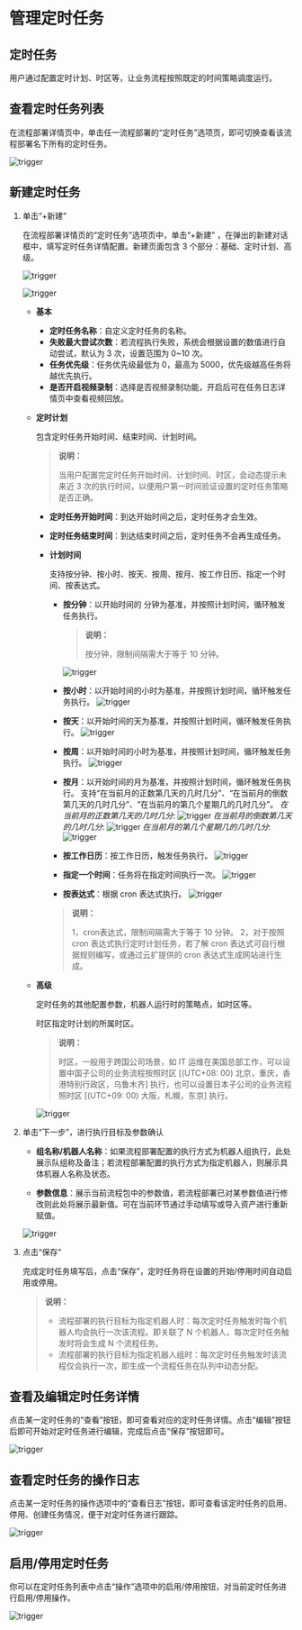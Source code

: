 # 管理定时任务

## 定时任务
用户通过配置定时计划、时区等，让业务流程按照既定的时间策略调度运行。

## 查看定时任务列表

在流程部署详情页中，单击任一流程部署的“定时任务”选项页，即可切换查看该流程部署名下所有的定时任务。

![trigger](https://docimages.blob.core.chinacloudapi.cn/images/Console/workflowTriggerList.png)

## 新建定时任务

1. 单击“+新建”

    在流程部署详情页的“定时任务”选项页中，单击“+新建” ，在弹出的新建对话框中，填写定时任务详情配置。新建页面包含 3 个部分：基础、定时计划、高级。

    ![trigger](https://docimages.blob.core.chinacloudapi.cn/images/Console/createTrigger.png)

    ![trigger](https://docimages.blob.core.chinacloudapi.cn/images/Console/createTrigger2.png)

    - **基本**

        - **定时任务名称**：自定义定时任务的名称。
        - **失败最大尝试次数**：若流程执行失败，系统会根据设置的数值进行自动尝试，默认为 3 次，设置范围为 0~10 次。
        - **任务优先级**：任务优先级最低为 0，最高为 5000，优先级越高任务将越优先执行。
        - **是否开启视频录制**：选择是否视频录制功能，开启后可在任务日志详情页中查看视频回放。

    - **定时计划**

        包含定时任务开始时间、结束时间、计划时间。

        > **说明：**
        >
        > 当用户配置完定时任务开始时间、计划时间、时区，会动态提示未来近 3 次的执行时间，以便用户第一时间验证设置的定时任务策略是否正确。

        - **定时任务开始时间**：到达开始时间之后，定时任务才会生效。
        - **定时任务结束时间**：到达结束时间之后，定时任务不会再生成任务。

        - **计划时间**

            支持按分钟、按小时、按天、按周、按月、按工作日历、指定一个时间、按表达式。

            - **按分钟**：以开始时间的 分钟为基准，并按照计划时间，循环触发任务执行。
                > **说明：**
                >
                > 按分钟，限制间隔需大于等于 10 分钟。
                
                ![trigger](https://docimages.blob.core.chinacloudapi.cn/images/Console/0528TriggerMin.png)

            - **按小时**：以开始时间的小时为基准，并按照计划时间，循环触发任务执行。
            ![trigger](https://docimages.blob.core.chinacloudapi.cn/images/Console/0528TriggerHour.png)

            - **按天**：以开始时间的天为基准，并按照计划时间，循环触发任务执行。
            ![trigger](https://docimages.blob.core.chinacloudapi.cn/images/Console/0528TriggerDay.png)

            - **按周**：以开始时间的小时为基准，并按照计划时间，循环触发任务执行。
            ![trigger](https://docimages.blob.core.chinacloudapi.cn/images/Console/0528TriggerWeek.png)

            - **按月**：以开始时间的月为基准，并按照计划时间，循环触发任务执行。
            支持“在当前月的正数第几天的几时几分”、“在当前月的倒数第几天的几时几分”、“在当前月的第几个星期几的几时几分”。
                *在当前月的正数第几天的几时几分*:
                ![trigger](https://docimages.blob.core.chinacloudapi.cn/images/Console/0528TriggerMonth1.png)
                *在当前月的倒数第几天的几时几分*:
                ![trigger](https://docimages.blob.core.chinacloudapi.cn/images/Console/0528TriggerMonth2.png)
                *在当前月的第几个星期几的几时几分*:
                ![trigger](https://docimages.blob.core.chinacloudapi.cn/images/Console/0528TriggerMonth3.png)
            - **按工作日历**：按工作日历，触发任务执行。
                ![trigger](https://docimages.blob.core.chinacloudapi.cn/images/Console/0626-console03.png)

            - **指定一个时间**：任务将在指定时间执行一次。
                ![trigger](https://docimages.blob.core.chinacloudapi.cn/images/Console/0528TriggerOneTime.png)

            - **按表达式**：根据 cron 表达式执行。
                ![trigger](https://docimages.blob.core.chinacloudapi.cn/images/Console/0528TriggerCron.png)

            > **说明：**
            >
            > 1，cron表达式，限制间隔需大于等于 10 分钟。
            > 2，对于按照 cron 表达式执行定时计划任务，若了解 cron 表达式可自行根据规则编写，或通过云扩提供的 cron 表达式生成网站进行生成。

    - **高级**

        定时任务的其他配置参数，机器人运行时的策略点，如时区等。

        时区指定时计划的所属时区。

        > **说明：**
        >
        > 时区，一般用于跨国公司场景，如 IT 运维在美国总部工作，可以设置中国子公司的业务流程按照时区 [(UTC+08: 00) 北京，重庆，香港特别行政区，乌鲁木齐] 执行，也可以设置日本子公司的业务流程照时区 [(UTC+09: 00) 大阪，札幌，东京] 执行。

        ![trigger](https://docimages.blob.core.chinacloudapi.cn/images/Console/0528TriggerUTC.png)

2. 单击“下一步”，进行执行目标及参数确认

    - **组名称/机器人名称**：如果流程部署配置的执行方式为机器人组执行，此处展示队组称及备注；若流程部署配置的执行方式为指定机器人，则展示具体机器人名称及状态。

    - **参数信息**：展示当前流程包中的参数值，若流程部署已对某参数值进行修改则此处将展示最新值。可在当前环节通过手动填写或导入资产进行重新赋值。

    ![trigger](https://docimages.blob.core.chinacloudapi.cn/images/Console/triggerStep2.png)

3. 点击“保存”

    完成定时任务填写后，点击“保存”，定时任务将在设置的开始/停用时间自动启用或停用。

    > **说明：**
    >
    >- 流程部署的执行目标为指定机器人时：每次定时任务触发时每个机器人均会执行一次该流程。即关联了 N 个机器人，每次定时任务触发时将会生成 N 个流程任务。
    >- 流程部署的执行目标为指定机器人组时：每次定时任务触发时该流程仅会执行一次，即生成一个流程任务在队列中动态分配。

## 查看及编辑定时任务详情

点击某一定时任务的“查看”按钮，即可查看对应的定时任务详情。点击“编辑”按钮后即可开始对定时任务进行编辑，完成后点击“保存”按钮即可。

![trigger](https://docimages.blob.core.chinacloudapi.cn/images/Console/0528Trigger-view.png)

## 查看定时任务的操作日志

点击某一定时任务的操作选项中的“查看日志”按钮，即可查看该定时任务的启用、停用、创建任务情况，便于对定时任务进行跟踪。

![trigger](https://docimages.blob.core.chinacloudapi.cn/images/Console/triggerEditLog.png)

## 启用/停用定时任务

你可以在定时任务列表中点击“操作”选项中的启用/停用按钮，对当前定时任务进行启用/停用操作。

![trigger](https://docimages.blob.core.chinacloudapi.cn/images/Console/triggerDo.png)
